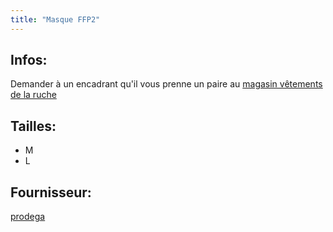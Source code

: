 ```yaml
---
title: "Masque FFP2"
---
```


## Infos:
Demander à un encadrant qu'il vous prenne un paire au [magasin vêtements de la ruche](notes/zones/magasinVetementsRuche.md)

## Tailles:
- M
- L
## Fournisseur:
[prodega](notes/utilisateurs/fournisseurs/prodega.md)